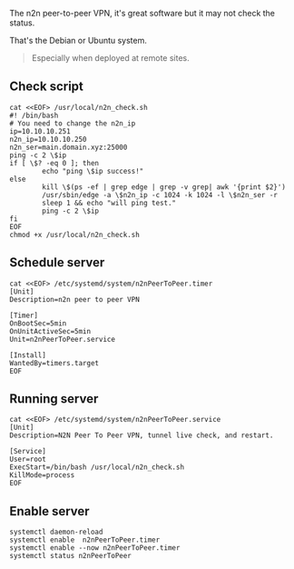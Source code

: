 

The n2n peer-to-peer VPN, it's great software but it may not check the status.

That's the Debian or Ubuntu system.
>Especially when deployed at remote sites.

## Check script
```shell
cat <<EOF> /usr/local/n2n_check.sh
#! /bin/bash
# You need to change the n2n_ip 
ip=10.10.10.251
n2n_ip=10.10.10.250
n2n_ser=main.domain.xyz:25000
ping -c 2 \$ip
if [ \$? -eq 0 ]; then
        echo "ping \$ip success!"
else
        kill \$(ps -ef | grep edge | grep -v grep| awk '{print $2}')
        /usr/sbin/edge -a \$n2n_ip -c 1024 -k 1024 -l \$n2n_ser -r
        sleep 1 && echo "will ping test."
        ping -c 2 \$ip
fi
EOF
chmod +x /usr/local/n2n_check.sh
```

## Schedule server

```shell
cat <<EOF> /etc/systemd/system/n2nPeerToPeer.timer
[Unit]
Description=n2n peer to peer VPN

[Timer]
OnBootSec=5min
OnUnitActiveSec=5min
Unit=n2nPeerToPeer.service

[Install]
WantedBy=timers.target
EOF
```

## Running server

```shell
cat <<EOF> /etc/systemd/system/n2nPeerToPeer.service
[Unit]
Description=N2N Peer To Peer VPN, tunnel live check, and restart.

[Service]
User=root
ExecStart=/bin/bash /usr/local/n2n_check.sh
KillMode=process
EOF
```

## Enable server

```shell
systemctl daemon-reload
systemctl enable  n2nPeerToPeer.timer
systemctl enable --now n2nPeerToPeer.timer
systemctl status n2nPeerToPeer
```
